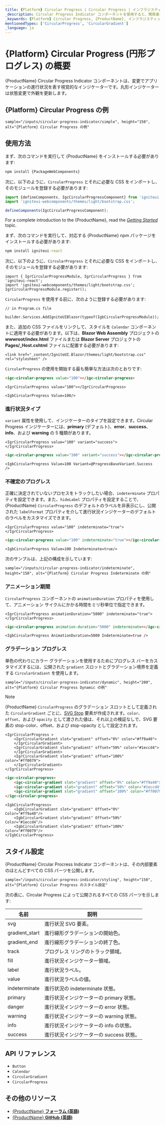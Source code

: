 ```yaml
---
title: {Platform} Circular Progress | Circular Progress | インフラジスティックス
_description: Circular Progress Indicator コンポーネントを使用すると、開発者は無限のカスタマイズ オプションを使用して進行状況を円で表示できます。
_keywords: {Platform} Circular Progress, {ProductName}, インフラジスティックス
mentionedTypes: ['CircularProgress', 'CircularGradient']
_language: ja
---
```


# {Platform} Circular Progress (円形プログレス) の概要
{ProductName} Circular Progress Indicator コンポーネントは、変更でアプリケーションの進行状況を表す視覚的なインジケーターです。丸形インジケーターは状態変更で外観を更新します。

## {Platform} Circular Progress の例

`sample="/inputs/circular-progress-indicator/simple", height="150", alt="{Platform} Circular Progress の例"`

<div class="divider--half"></div>

## 使用方法

<!-- WebComponents -->
まず、次のコマンドを実行して {ProductName} をインストールする必要があります:

```cmd
npm install {PackageWebComponents}
```

次に、以下のように、`CircularProgress` とそれに必要な CSS をインポートし、そのモジュールを登録する必要があります:

```ts
import {defineComponents, IgcCircularProgressComponent} from 'igniteui-webcomponents';
import 'igniteui-webcomponents/themes/light/bootstrap.css';

defineComponents(IgcCircularProgressComponent);
```

For a complete introduction to the {ProductName}, read the [*Getting Started*](../general-getting-started.md) topic.

<!-- end: WebComponents -->

<!-- React -->
まず、次のコマンドを実行して、対応する {ProductName} npm パッケージをインストールする必要があります:

```cmd
npm install igniteui-react
```

次に、以下のように、`CircularProgress` とそれに必要な CSS をインポートし、そのモジュールを登録する必要があります:

```tsx
import { IgrCircularProgressModule, IgrCircularProgress } from 'igniteui-react';
import 'igniteui-webcomponents/themes/light/bootstrap.css';
IgrCircularProgressModule.register();
```
<!-- end: React -->

<!-- Blazor -->

`CircularProgress` を使用する前に、次のように登録する必要があります:

```razor
// in Program.cs file

builder.Services.AddIgniteUIBlazor(typeof(IgbCircularProgressModule));
```

また、追加の CSS ファイルをリンクして、スタイルを `Calendar` コンポーネントに適用する必要があります。以下は、**Blazor Web Assembly** プロジェクトの **wwwroot/index.html** ファイルまたは **Blazor Server** プロジェクトの **Pages/_Host.cshtml** ファイルに配置する必要があります:

```razor
<link href="_content/IgniteUI.Blazor/themes/light/bootstrap.css" rel="stylesheet" />
```
<!-- end: Blazor -->

`CircularProgress` の使用を開始する最も簡単な方法は次のとおりです:

```html
<igc-circular-progress value="100"></igc-circular-progress>
```

```tsx
<IgrCircularProgress value="100"></IgrCircularProgress>
```

```razor
<IgbCircularProgress Value=100/>
```

### 進行状況タイプ

`variant` 属性を使用して、インジケーターのタイプを設定できます。Circular Progress インジケーターには、**primary** (デフォルト)、**error**、**success**、**info**、および **warning** の 5 種類があります。

```tsx
<IgrCircularProgress value="100" variant="success"></IgrCircularProgress>
```

```html
<igc-circular-progress value="100" variant="success"></igc-circular-progress>
```

```razor
<IgbCircularProgress Value=100 Variant=@ProgressBaseVariant.Success  />
 ```

### 不確定のプログレス

正確に決定されていないプロセスをトラックしたい場合、`indeterminate` プロパティを設定できます。また、`hideLabel` プロパティを設定することで、{ProductName} `CircularProgress` のデフォルトのラベルを非表示にし、公開された `labelFormat` プロパティを介して進行状況インジケーターのデフォルトのラベルをカスタマイズできます。

```tsx
<IgrCircularProgress value="100" indeterminate="true"></IgrCircularProgress>
```

```html
<igc-circular-progress value="100" indeterminate="true"></igc-circular-progress>
```

```razor
<IgbCircularProgress Value=100 Indeterminate=true/>
```

次のサンプルは、上記の構成を示しています:

`sample="/inputs/circular-progress-indicator/indeterminate", height="150", alt="{Platform} Circular Progress Indeterminate の例"`



<div class="divider--half"></div>

### アニメーション期間

`CircularProgress` コンポーネントの `animationDuration` プロパティを使用して、アニメーション サイクルにかかる時間をミリ秒単位で指定できます。

```tsx
<IgrCircularProgress animationDuration="5000" indeterminate="true"></IgrCircularProgress>
```

```html
<igc-circular-progress animation-duration="5000" indeterminate></igc-circular-progress>
```

```razor
<IgbCircularProgress AnimationDuration=5000 Indeterminate=true />
```

### グラデーション プログレス

単色の代わりにカラー グラデーションを使用するためにプログレス バーをカスタマイズするには、公開された `gradient` スロットとグラデーション境界を定義する `CircularGradient` を使用します。

`sample="/inputs/circular-progress-indicator/dynamic", height="200", alt="{Platform} Circular Progress Dynamic の例"`



> [!Note]
>{ProductName} `CircularProgress` のグラデーション スロットとして定義された `CircularGradient` ごとに、[SVG Stop](https://developer.mozilla.org/ja/docs/Web/SVG/Element/stop) 要素が作成されます。`color`、`offset`、および `opacity` として渡された値は、それ以上の検証なしで、SVG 要素の stop-color、offset、および stop-opacity として設定されます。

```tsx
<IgrCircularProgress >
    <IgrCircularGradient slot="gradient" offset="0%" color="#ff9a40">
    </IgrCircularGradient>
    <IgrCircularGradient slot="gradient" offset="50%" color="#1eccd4">
    </IgrCircularGradient>
    <IgrCircularGradient slot="gradient" offset="100%" color="#ff0079">
    </IgrCircularGradient>
</IgrCircularProgress>
```

```html
<igc-circular-progress>
    <igc-circular-gradient slot="gradient" offset="0%" color="#ff9a40"></igc-circular-gradient>
    <igc-circular-gradient slot="gradient" offset="50%" color="#1eccd4"></igc-circular-gradient>
    <igc-circular-gradient slot="gradient" offset="100%" color="#ff0079"></igc-circular-gradient>
</igc-circular-progress>
```

```razor
<IgbCircularProgress>
    <IgbCircularGradient slot="gradient" Offset="0%"   Color="#ff9a40"/>
    <IgbCircularGradient slot="gradient" Offset="50%"  Color="#1eccd4"/>
    <IgbCircularGradient slot="gradient" Offset="100%" Color="#ff0079"/>
</IgbCircularProgress>
```

<div class="divider--half"></div>

## スタイル設定

{ProductName} Circular Procress Indicator コンポーネントは、その内部要素のほとんどすべての CSS パーツを公開します。

`sample="/inputs/circular-progress-indicator/styling", height="150", alt="{Platform} Circular Progress のスタイル設定"`



次の表に、Circular Progress によって公開されるすべての CSS パーツを示します:

|名前|説明|
|--|--|
| svg                | 進行状況 SVG 要素。                |
| gradient_start     | 進行線形グラデーションの開始色。 |
| gradient_end       | 進行線形グラデーションの終了色。   |
| track              | プログレス リングのトラック領域。          |
| fill               | 進行状況インジケーター領域。              |
| label              | 進行状況ラベル。                       |
| value              | 進行状況ラベルの値。                |
| indeterminate      | 進行状況の indeterminate 状態。         |
| primary            | 進行状況インジケーターの primary 状態。     |
| danger             | 進行状況インジケーターの error 状態。       |
| warning            | 進行状況インジケーターの warning 状態。     |
| info               | 進行状況インジケーターの info の状態。       |
| success            | 進行状況インジケーターの success 状態。  |


<div class="divider"></div>

## API リファレンス

 - `Button`
 - `Calendar`
 - `CircularGradient`
 - `CircularProgress`


## その他のリソース

* [{ProductName} **フォーラム (英語)**]({ForumsLink})
* [{ProductName} **GitHub (英語)**]({GithubLink})
